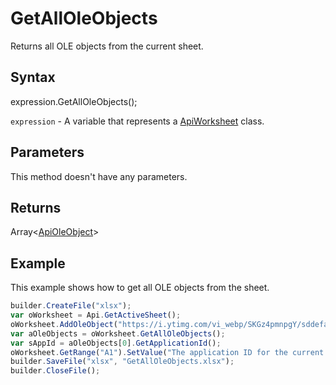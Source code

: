 # GetAllOleObjects

Returns all OLE objects from the current sheet.

## Syntax

expression.GetAllOleObjects();

`expression` - A variable that represents a [ApiWorksheet](../ApiWorksheet.md) class.

## Parameters

This method doesn't have any parameters.

## Returns

Array<[ApiOleObject](../../ApiOleObject/ApiOleObject.md)>

## Example

This example shows how to get all OLE objects from the sheet.

```javascript
builder.CreateFile("xlsx");
var oWorksheet = Api.GetActiveSheet();
oWorksheet.AddOleObject("https://i.ytimg.com/vi_webp/SKGz4pmnpgY/sddefault.webp", 130 * 36000, 90 * 36000, "https://youtu.be/SKGz4pmnpgY", "asc.{38E022EA-AD92-45FC-B22B-49DF39746DB4}", 0, 2 * 36000, 4, 3 * 36000);
var aOleObjects = oWorksheet.GetAllOleObjects();
var sAppId = aOleObjects[0].GetApplicationId();
oWorksheet.GetRange("A1").SetValue("The application ID for the current OLE object: " + sAppId);
builder.SaveFile("xlsx", "GetAllOleObjects.xlsx");
builder.CloseFile();
```